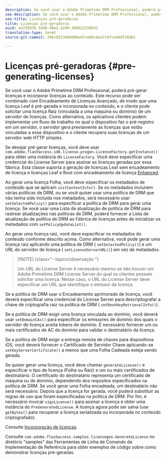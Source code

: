 ```yaml
---
description: Se você usar o Adobe Primetime DRM Professional, poderá pré-gerar licenças e incorporar licenças ao conteúdo. Este recurso pode ser combinado com Encadeamento de Licenças Avançado, de modo que uma licença Leaf é pré-gerada e incorporada no conteúdo, e o cliente pode solicitar uma licença Raiz (vinculada a uma máquina ou domínio) de um servidor de licenças. Como alternativa, os aplicativos clientes podem implementar um fluxo de trabalho no qual o dispositivo faz o pré-registro em um servidor, o servidor gera previamente as licenças que estão vinculadas a esse dispositivo e o cliente recupera suas licenças de um servidor web HTTP simples.
seo-description: Se você usar o Adobe Primetime DRM Professional, poderá pré-gerar licenças e incorporar licenças ao conteúdo. Este recurso pode ser combinado com Encadeamento de Licenças Avançado, de modo que uma licença Leaf é pré-gerada e incorporada no conteúdo, e o cliente pode solicitar uma licença Raiz (vinculada a uma máquina ou domínio) de um servidor de licenças. Como alternativa, os aplicativos clientes podem implementar um fluxo de trabalho no qual o dispositivo faz o pré-registro em um servidor, o servidor gera previamente as licenças que estão vinculadas a esse dispositivo e o cliente recupera suas licenças de um servidor web HTTP simples.
seo-title: Licenças pré-geradoras
title: Licenças pré-geradoras
uuid: aa7d5038-5a9b-40a2-a240-266622158b43
translation-type: tm+mt
source-git-commit: 29bc8323460d9be0fce66cbea7c6fce46df20d61

---
```



# Licenças pré-geradoras {#pre-generating-licenses}

Se você usar o Adobe Primetime DRM Professional, poderá pré-gerar licenças e incorporar licenças ao conteúdo. Este recurso pode ser combinado com Encadeamento de Licenças Avançado, de modo que uma licença Leaf é pré-gerada e incorporada no conteúdo, e o cliente pode solicitar uma licença Raiz (vinculada a uma máquina ou domínio) de um servidor de licenças. Como alternativa, os aplicativos clientes podem implementar um fluxo de trabalho no qual o dispositivo faz o pré-registro em um servidor, o servidor gera previamente as licenças que estão vinculadas a esse dispositivo e o cliente recupera suas licenças de um servidor web HTTP simples.

Se desejar pré-gerar licenças, você deve usar `com.adobe.flashaccess.sdk.license.pregen.LicenseFactory.getInstance()` para obter uma instância do `LicenseFactory`. Você deve especificar uma credencial do License Server para assinar as licenças geradas por essa fábrica. Esta classe suporta a geração de licenças Leaf sem encadeamento de licença e licenças Leaf e Root com encadeamento de licença [Enhanced](../../protecting-content/implementing-the-license-server/license-chaining/gen-enhanced-license-chaining.md).

Ao gerar uma licença Folha, você deve especificar os metadados de conteúdo que se aplicam `initContentInfo()`. Se os metadados incluírem várias políticas de DRM, ou se você quiser usar uma política de DRM que não tenha sido incluída nos metadados, será necessário usar `setSelectedPolicy()` para especificar a política de DRM para gerar uma licença. Se você usar uma Lista de atualização de política de DRM para rastrear atualizações nas políticas de DRM, poderá fornecer a Lista de atualização de política de DRM ao Fábrica de licenças antes de inicializar os metadados com `setPolicyUpdateList()`.

Ao gerar uma licença raiz, você deve especificar os metadados do conteúdo conforme descrito acima. Como alternativa, você pode gerar uma licença raiz aplicando uma política de DRM ( `setSelectedPolicy()`) e um URL do servidor de licença ( `setLicenseServerURL()`) em vez de metadados.

>[!NOTE] {class=&quot;- tópico/observação &quot;}
>
>Um URL do License Server é necessário mesmo se não houver um Adobe Primetime DRM License Server do qual os clientes possam solicitar uma licença. Nesse caso, o URL do License Server deve especificar um URL que identifique o emissor da licença.

Se a política de DRM usar o Encadeamento aprimorado de licença, você deverá especificar uma credencial do License Server para descriptografar a chave de criptografia raiz na política de DRM ( `setRootKeyRetrievalInfo()`).

Se a política de DRM exigir uma licença vinculada ao domínio, você deverá usar `setDomainCAs()` para especificar os emissores de domínio dos quais o servidor de licença aceita tokens de domínio. É necessário fornecer um ou mais certificados de AC de domínio para validar o destinatário da licença.

Se a política de DRM exigir a entrega remota de chaves para dispositivos iOS, você deverá fornecer o Certificado de Servidor Chave aplicando-se `setKeyServerCertificate()` a menos que uma Folha Cadeada esteja sendo gerada.

Se quiser gerar uma licença, você deve chamar `generateLicense()` e especificar o tipo de licença (Folha ou Raiz) e um ou mais certificados de destinatário. O certificado do destinatário representa um certificado de máquina ou de domínio, dependendo dos requisitos especificados na política de DRM. Se você gerar uma Folha encadeada, um destinatário não será necessário. Depois que a licença for gerada, você poderá substituir as regras de uso que foram especificadas na política de DRM. Por fim, é necessário invocar `signLicense()` para assinar a licença e obter uma instância do `PreGeneratedLicense`. A licença agora pode ser salva (use `getBytes()` para recuperar a licença serializada ou incorporada no conteúdo criptografado).

Consulte [Incorporação de licenças](../../protecting-content/pre-generating-and-embedded-licenses/embedding-licenses.md).

Consulte `com.adobe.flashaccess.samples.licensegen.GenerateLicense` no diretório &quot;samples&quot; das Ferramentas de Linha de Comando de Implementação de Referência para obter exemplos de código sobre como demonstrar licenças pré-geradas.
